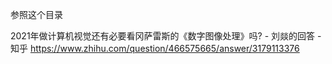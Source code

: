 参照这个目录

2021年做计算机视觉还有必要看冈萨雷斯的《数字图像处理》吗? - 刘燚的回答 - 知乎
https://www.zhihu.com/question/466575665/answer/3179113376